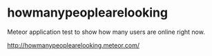 howmanypeoplearelooking
=======================

Meteor application test to show how many users are online right now.

http://howmanypeoplearelooking.meteor.com/
